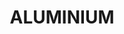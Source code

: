 ---
title: "ALUMINIUM"
price: "TBA"
desc: "Opis nije dostupan"
img_path: "/assets/img/A.MIG-3537.jpg"
brand: AMMO
available: true
cat: "weathering"
subcat: "OILBRUSHERS"
subsubcat: "SS"
---
